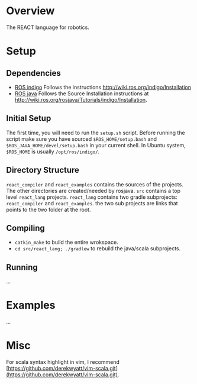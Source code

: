 Overview
========

The REACT language for robotics.

Setup
=====

Dependencies
------------

* [ROS indigo](http://wiki.ros.org/)
  Follows the instructions http://wiki.ros.org/indigo/Installation
* [ROS java](http://wiki.ros.org/rosjava)
  Follows the Source Installation instructions at http://wiki.ros.org/rosjava/Tutorials/indigo/Installation.

Initial Setup
-------------
The first time, you will need to run the `setup.sh` script.
Before running the script make sure you have sourced `$ROS_HOME/setup.bash` and `$ROS_JAVA_HOME/devel/setup.bash` in your current shell.
In Ubuntu system, `$ROS_HOME` is usually `/opt/ros/indigo/`.

Directory Structure
-------------------
`react_compiler` and `react_examples` contains the sources of the projects.
The other directories are created/needed by rosjava.
`src` contains a top level `react_lang` projects.
`react_lang` contains two gradle subprojects: `react_compiler` and `react_examples`.
the two sub projects are links that points to the two folder at the root.

Compiling
---------
- `catkin_make` to build the entire wrokspace.
- `cd src/react_lang; ./gradlew` to rebuild the java/scala subprojects.

Running
-------
...

Examples
========
...

Misc
====
For scala syntax highlight in vim, I recommend [https://github.com/derekwyatt/vim-scala.git](https://github.com/derekwyatt/vim-scala.git).
